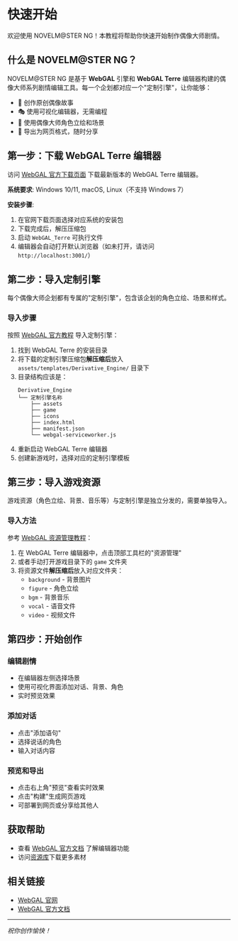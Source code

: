 # 快速开始

欢迎使用 NOVELM@STER NG！本教程将帮助你快速开始制作偶像大师剧情。

## 什么是 NOVELM@STER NG？

NOVELM@STER NG 是基于 **WebGAL** 引擎和 **WebGAL Terre** 编辑器构建的偶像大师系列剧情编辑工具。每一个企划都对应一个"定制引擎"，让你能够：

- 📝 创作原创偶像故事
- 🎭 使用可视化编辑器，无需编程
- 🎨 使用偶像大师角色立绘和场景
- 💾 导出为网页格式，随时分享

## 第一步：下载 WebGAL Terre 编辑器

访问 [WebGAL 官方下载页面](https://www.openwebgal.com/download/) 下载最新版本的 WebGAL Terre 编辑器。

**系统要求**: Windows 10/11, macOS, Linux（不支持 Windows 7）

**安装步骤**:

1. 在官网下载页面选择对应系统的安装包
2. 下载完成后，解压压缩包
3. 启动 `WebGAL_Terre` 可执行文件
4. 编辑器会自动打开默认浏览器（如未打开，请访问 `http://localhost:3001/`）

## 第二步：导入定制引擎

每个偶像大师企划都有专属的"定制引擎"，包含该企划的角色立绘、场景和样式。

### 导入步骤

按照 [WebGAL 官方教程](https://docs.openwebgal.com/derivative.html) 导入定制引擎：

1. 找到 WebGAL Terre 的安装目录
2. 将下载的定制引擎压缩包**解压缩后**放入 `assets/templates/Derivative_Engine/` 目录下
3. 目录结构应该是：
   ```
   Derivative_Engine
   └── 定制引擎名称
       ├── assets
       ├── game
       ├── icons
       ├── index.html
       ├── manifest.json
       └── webgal-serviceworker.js
   ```
4. 重新启动 WebGAL Terre 编辑器
5. 创建新游戏时，选择对应的定制引擎模板

## 第三步：导入游戏资源

游戏资源（角色立绘、背景、音乐等）与定制引擎是独立分发的，需要单独导入。

### 导入方法

参考 [WebGAL 资源管理教程](https://docs.openwebgal.com/resources.html)：

1. 在 WebGAL Terre 编辑器中，点击顶部工具栏的"资源管理"
2. 或者手动打开游戏目录下的 `game` 文件夹
3. 将资源文件**解压缩后**放入对应文件夹：
   - `background` - 背景图片
   - `figure` - 角色立绘
   - `bgm` - 背景音乐
   - `vocal` - 语音文件
   - `video` - 视频文件

## 第四步：开始创作

### 编辑剧情

- 在编辑器左侧选择场景
- 使用可视化界面添加对话、背景、角色
- 实时预览效果

### 添加对话

- 点击"添加语句"
- 选择说话的角色
- 输入对话内容

### 预览和导出

- 点击右上角"预览"查看实时效果
- 点击"构建"生成网页游戏
- 可部署到网页或分享给其他人

## 获取帮助

- 查看 [WebGAL 官方文档](https://docs.openwebgal.com/) 了解编辑器功能
- 访问[资源库](#)下载更多素材

## 相关链接

- [WebGAL 官网](https://www.openwebgal.com/)
- [WebGAL 官方文档](https://docs.openwebgal.com/)

---

*祝你创作愉快！*
